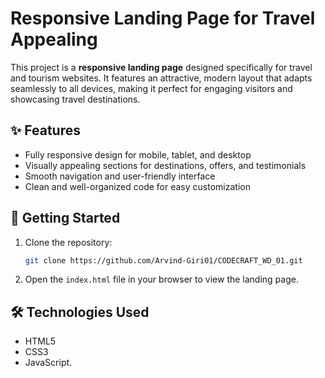 # Responsive Landing Page for Travel Appealing

This project is a **responsive landing page** designed specifically for travel and tourism websites. It features an attractive, modern layout that adapts seamlessly to all devices, making it perfect for engaging visitors and showcasing travel destinations.

## ✨ Features

- Fully responsive design for mobile, tablet, and desktop
- Visually appealing sections for destinations, offers, and testimonials
- Smooth navigation and user-friendly interface
- Clean and well-organized code for easy customization

## 🚀 Getting Started

1. Clone the repository:
   ```bash
   git clone https://github.com/Arvind-Giri01/CODECRAFT_WD_01.git
   ```
2. Open the `index.html` file in your browser to view the landing page.

## 🛠️ Technologies Used

- HTML5
- CSS3
- JavaScript.
